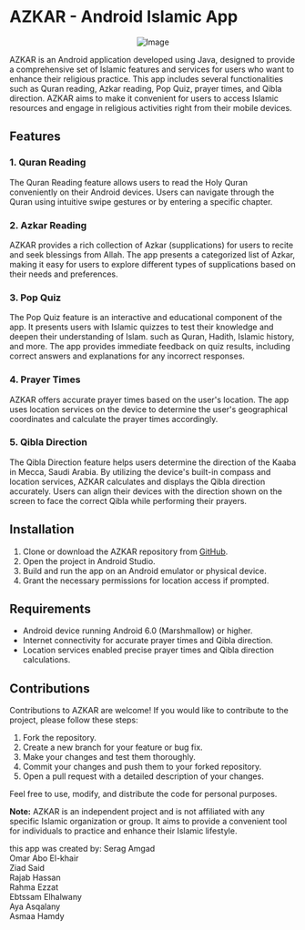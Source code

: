 # AZKAR - Android Islamic App

<p align="center">
  <img src="https://github.com/omar546/azkar_app/assets/71936776/67980585-ceda-4ee3-96a6-6b9b4391bedf" alt="Image" />
</p>

AZKAR is an Android application developed using Java, designed to provide a comprehensive set of Islamic features and services for users who want to enhance their religious practice. This app includes several functionalities such as Quran reading, Azkar reading, Pop Quiz, prayer times, and Qibla direction. AZKAR aims to make it convenient for users to access Islamic resources and engage in religious activities right from their mobile devices.

## Features

### 1. Quran Reading
The Quran Reading feature allows users to read the Holy Quran conveniently on their Android devices. Users can navigate through the Quran using intuitive swipe gestures or by entering a specific chapter.

### 2. Azkar Reading
AZKAR provides a rich collection of Azkar (supplications) for users to recite and seek blessings from Allah. The app presents a categorized list of Azkar, making it easy for users to explore different types of supplications based on their needs and preferences.

### 3. Pop Quiz
The Pop Quiz feature is an interactive and educational component of the app. It presents users with Islamic quizzes to test their knowledge and deepen their understanding of Islam. such as Quran, Hadith, Islamic history, and more. The app provides immediate feedback on quiz results, including correct answers and explanations for any incorrect responses.

### 4. Prayer Times
AZKAR offers accurate prayer times based on the user's location. The app uses location services on the device to determine the user's geographical coordinates and calculate the prayer times accordingly.

### 5. Qibla Direction
The Qibla Direction feature helps users determine the direction of the Kaaba in Mecca, Saudi Arabia. By utilizing the device's built-in compass and location services, AZKAR calculates and displays the Qibla direction accurately. Users can align their devices with the direction shown on the screen to face the correct Qibla while performing their prayers.

## Installation

1. Clone or download the AZKAR repository from [GitHub](https://github.com/yourusername/azkar).
2. Open the project in Android Studio.
3. Build and run the app on an Android emulator or physical device.
4. Grant the necessary permissions for location access if prompted.

## Requirements

- Android device running Android 6.0 (Marshmallow) or higher.
- Internet connectivity for accurate prayer times and Qibla direction.
- Location services enabled precise prayer times and Qibla direction calculations.

## Contributions

Contributions to AZKAR are welcome! If you would like to contribute to the project, please follow these steps:

1. Fork the repository.
2. Create a new branch for your feature or bug fix.
3. Make your changes and test them thoroughly.
4. Commit your changes and push them to your forked repository.
5. Open a pull request with a detailed description of your changes.


Feel free to use, modify, and distribute the code for personal purposes.

**Note:** AZKAR is an independent project and is not affiliated with any specific Islamic organization or group. It aims to provide a convenient tool for individuals to practice and enhance their Islamic lifestyle.


this app was created by: 
Serag Amgad <br>
Omar Abo El-khair<br>
Ziad Said<br>
Rajab Hassan<br>
Rahma Ezzat<br>
Ebtssam Elhalwany<br>
Aya Asqalany<br>
Asmaa Hamdy<br>
